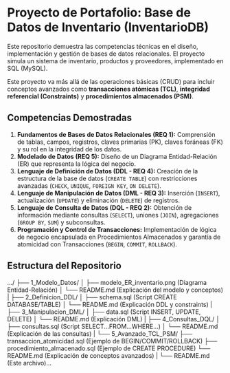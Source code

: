 # Proyecto de Portafolio: Base de Datos de Inventario (InventarioDB)

Este repositorio demuestra las competencias técnicas en el diseño, implementación y gestión de bases de datos relacionales. El proyecto simula un sistema de inventario, productos y proveedores, implementado en SQL (MySQL).

Este proyecto va más allá de las operaciones básicas (CRUD) para incluir conceptos avanzados como **transacciones atómicas (TCL)**, **integridad referencial (Constraints)** y **procedimientos almacenados (PSM)**.

## Competencias Demostradas

1. **Fundamentos de Bases de Datos Relacionales (REQ 1):** Comprensión de tablas, campos, registros, claves primarias (PK), claves foráneas (FK) y su rol en la integridad de los datos.
2. **Modelado de Datos (REQ 5):** Diseño de un Diagrama Entidad-Relación (ER) que representa la lógica del negocio.
3. **Lenguaje de Definición de Datos (DDL - REQ 4):** Creación de la estructura de la base de datos (`CREATE TABLE`) con restricciones avanzadas (`CHECK`, `UNIQUE`, `FOREIGN KEY`, `ON DELETE`).
4. **Lenguaje de Manipulación de Datos (DML - REQ 3):** Inserción (`INSERT`), actualización (`UPDATE`) y eliminación (`DELETE`) de registros.
5. **Lenguaje de Consulta de Datos (DQL - REQ 2):** Obtención de información mediante consultas (`SELECT`), uniones (`JOIN`), agregaciones (`GROUP BY`, `SUM`) y subconsultas.
6. **Programación y Control de Transacciones:** Implementación de lógica de negocio encapsulada en Procedimientos Almacenados y garantía de atomicidad con Transacciones (`BEGIN`, `COMMIT`, `ROLLBACK`).

## Estructura del Repositorio

.../ ├── 1_Modelo_Datos/ │ ├── modelo_ER_inventario.png (Diagrama Entidad-Relación) │ └── README.md (Explicación del modelo y conceptos) | ├── 2_Definicion_DDL/ │ ├── schema.sql (Script CREATE DATABASE/TABLE) │ └── README.md (Explicación DDL y constraints) | ├── 3_Manipulacion_DML/ │ ├── data.sql (Script INSERT, UPDATE, DELETE) │ └── README.md (Explicación DML) | ├── 4_Consultas_DQL/ │ ├── consultas.sql (Script SELECT...FROM...WHERE...) │ └── README.md (Explicación de las consultas) | └── 5_Avanzado_TCL_PSM/ ├── transaccion_atomicidad.sql (Ejemplo de BEGIN/COMMIT/ROLLBACK) ├── procedimiento_almacenado.sql (Ejemplo de CREATE PROCEDURE) └── README.md (Explicación de conceptos avanzados) | └── README.md (Este archivo)...
